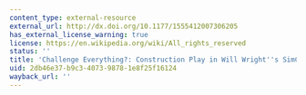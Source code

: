 ```yaml
---
content_type: external-resource
external_url: http://dx.doi.org/10.1177/1555412007306205
has_external_license_warning: true
license: https://en.wikipedia.org/wiki/All_rights_reserved
status: ''
title: 'Challenge Everything?: Construction Play in Will Wright''s SimCity.'
uid: 2db46e37-b9c3-4073-9878-1e8f25f16124
wayback_url: ''
---
```

